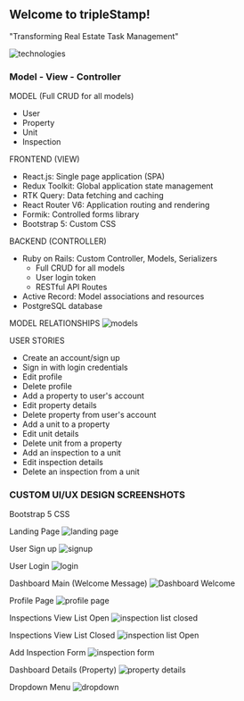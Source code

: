 ## Welcome to tripleStamp!
"Transforming Real Estate Task Management"

![technologies](./client/src/assets/slideshow-technologies.jpg)

### Model - View - Controller

MODEL (Full CRUD for all models)
* User
* Property
* Unit
* Inspection

FRONTEND (VIEW)
* React.js: Single page application (SPA)
* Redux Toolkit: Global application state management
* RTK Query: Data fetching and caching
* React Router V6: Application routing and rendering
* Formik: Controlled forms library
* Bootstrap 5: Custom CSS

BACKEND (CONTROLLER)
* Ruby on Rails: Custom Controller, Models, Serializers
    * Full CRUD for all models
    * User login token
    * RESTful API Routes
* Active Record: Model associations and resources
* PostgreSQL database

MODEL RELATIONSHIPS
![models](./client/src/assets/slideshow-models.jpg)

USER STORIES
* Create an account/sign up
* Sign in with login credentials
* Edit profile
* Delete profile
* Add a property to user's account
* Edit property details
* Delete property from user's account
* Add a unit to a property
* Edit unit details
* Delete unit from a property
* Add an inspection to a unit
* Edit inspection details
* Delete an inspection from a unit

### CUSTOM UI/UX DESIGN SCREENSHOTS
Bootstrap 5 CSS

Landing Page
![landing page](./client/src/assets/ts-landing-page.jpg)

User Sign up
![signup](./client/src/assets/signup-modal.jpg)

User Login
![login](./client/src/assets/login-modal.jpg)

Dashboard Main (Welcome Message)
![Dashboard Welcome](./client/src/assets/dashboard-welcome.jpg)

Profile Page
![profile page](./client/src/assets/profile-page.jpg)

Inspections View List Open
![inspection list closed](./client/src/assets/inspections-list-closed.jpg)

Inspections View List Closed
![inspection list Open](./client/src/assets/inspections-list-open.jpg)

Add Inspection Form
![inspection form](./client/src/assets/inspection-form.jpg)

Dashboard Details (Property)
![property details](./client/src/assets/property-details.jpg)

Dropdown Menu
![dropdown](./client/src/assets/property-dropdown.jpg)




